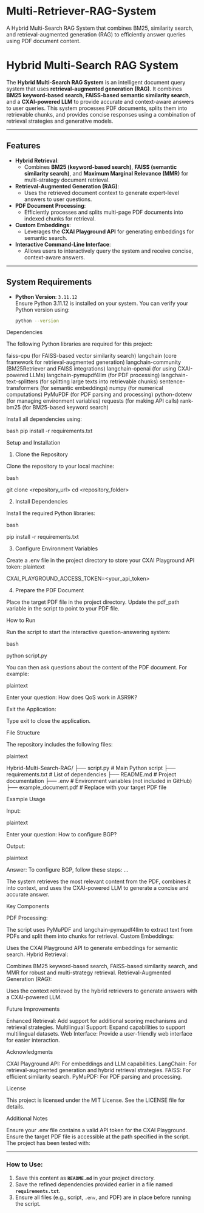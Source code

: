 # Multi-Retriever-RAG-System
A Hybrid Multi-Search RAG System that combines BM25, similarity search, and retrieval-augmented generation (RAG) to efficiently answer queries using PDF document content.


# **Hybrid Multi-Search RAG System**

The **Hybrid Multi-Search RAG System** is an intelligent document query system that uses **retrieval-augmented generation (RAG)**. It combines **BM25 keyword-based search**, **FAISS-based semantic similarity search**, and a **CXAI-powered LLM** to provide accurate and context-aware answers to user queries. This system processes PDF documents, splits them into retrievable chunks, and provides concise responses using a combination of retrieval strategies and generative models.

---

## **Features**

- **Hybrid Retrieval**:
  - Combines **BM25 (keyword-based search)**, **FAISS (semantic similarity search)**, and **Maximum Marginal Relevance (MMR)** for multi-strategy document retrieval.
- **Retrieval-Augmented Generation (RAG)**:
  - Uses the retrieved document context to generate expert-level answers to user questions.
- **PDF Document Processing**:
  - Efficiently processes and splits multi-page PDF documents into indexed chunks for retrieval.
- **Custom Embeddings**:
  - Leverages the **CXAI Playground API** for generating embeddings for semantic search.
- **Interactive Command-Line Interface**:
  - Allows users to interactively query the system and receive concise, context-aware answers.

---

## **System Requirements**

- **Python Version**: `3.11.12`  
  Ensure Python 3.11.12 is installed on your system. You can verify your Python version using:
  ```bash
  python --version


Dependencies

The following Python libraries are required for this project:


faiss-cpu (for FAISS-based vector similarity search)
langchain (core framework for retrieval-augmented generation)
langchain-community (BM25Retriever and FAISS integrations)
langchain-openai (for using CXAI-powered LLMs)
langchain-pymupdf4llm (for PDF processing)
langchain-text-splitters (for splitting large texts into retrievable chunks)
sentence-transformers (for semantic embeddings)
numpy (for numerical computations)
PyMuPDF (for PDF parsing and processing)
python-dotenv (for managing environment variables)
requests (for making API calls)
rank-bm25 (for BM25-based keyword search)

Install all dependencies using:


bash
pip install -r requirements.txt


Setup and Installation

1. Clone the Repository

Clone the repository to your local machine:


bash

git clone <repository_url>
cd <repository_folder>

2. Install Dependencies

Install the required Python libraries:


bash

pip install -r requirements.txt

3. Configure Environment Variables

Create a .env file in the project directory to store your CXAI Playground API token:
plaintext

CXAI_PLAYGROUND_ACCESS_TOKEN=<your_api_token>

4. Prepare the PDF Document

Place the target PDF file in the project directory.
Update the pdf_path variable in the script to point to your PDF file.


How to Run

Run the script to start the interactive question-answering system:


bash

python script.py

You can then ask questions about the content of the PDF document. For example:


plaintext

Enter your question: How does QoS work in ASR9K?

Exit the Application:

Type exit to close the application.


File Structure

The repository includes the following files:


plaintext

Hybrid-Multi-Search-RAG/
├── script.py                  # Main Python script
├── requirements.txt           # List of dependencies
├── README.md                  # Project documentation
├── .env                       # Environment variables \(not included in GitHub\)
├── example_document.pdf       # Replace with your target PDF file


Example Usage

Input:

plaintext

Enter your question: How to configure BGP?

Output:

plaintext

Answer: To configure BGP, follow these steps: ...

The system retrieves the most relevant content from the PDF, combines it into context, and uses the CXAI-powered LLM to generate a concise and accurate answer.



Key Components

PDF Processing:

The script uses PyMuPDF and langchain-pymupdf4llm to extract text from PDFs and split them into chunks for retrieval.
Custom Embeddings:

Uses the CXAI Playground API to generate embeddings for semantic search.
Hybrid Retrieval:

Combines BM25 keyword-based search, FAISS-based similarity search, and MMR for robust and multi-strategy retrieval.
Retrieval-Augmented Generation (RAG):

Uses the context retrieved by the hybrid retrievers to generate answers with a CXAI-powered LLM.


Future Improvements

Enhanced Retrieval: Add support for additional scoring mechanisms and retrieval strategies.
Multilingual Support: Expand capabilities to support multilingual datasets.
Web Interface: Provide a user-friendly web interface for easier interaction.


Acknowledgments

CXAI Playground API: For embeddings and LLM capabilities.
LangChain: For retrieval-augmented generation and hybrid retrieval strategies.
FAISS: For efficient similarity search.
PyMuPDF: For PDF parsing and processing.


License

This project is licensed under the MIT License. See the LICENSE file for details.



Additional Notes

Ensure your .env file contains a valid API token for the CXAI Playground.
Ensure the target PDF file is accessible at the path specified in the script.
The project has been tested with:



---

### How to Use:

1. Save this content as **`README.md`** in your project directory.
2. Save the refined dependencies provided earlier in a file named **`requirements.txt`**.
3. Ensure all files \(e.g., script, `.env`, and PDF\) are in place before running the script.

